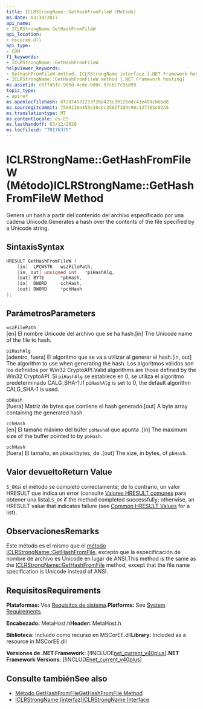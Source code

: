 ```yaml
---
title: ICLRStrongName::GetHashFromFileW (Método)
ms.date: 03/30/2017
api_name:
- ICLRStrongName.GetHashFromFileW
api_location:
- mscoree.dll
api_type:
- COM
f1_keywords:
- ICLRStrongName::GetHashFromFileW
helpviewer_keywords:
- GetHashFromFileW method, ICLRStrongName interface [.NET Framework hosting]
- ICLRStrongName::GetHashFromFileW method [.NET Framework hosting]
ms.assetid: c6ff45fc-905d-4c6e-b00c-97c6c7c55d99
topic_type:
- apiref
ms.openlocfilehash: 8f2d74531233f2ba423c39126ddc43e499cbb5d8
ms.sourcegitcommit: 7588136e355e10cbc2582f389c90c127363c02a5
ms.translationtype: MT
ms.contentlocale: es-ES
ms.lasthandoff: 03/12/2020
ms.locfileid: "79176375"
---
```

# <a name="iclrstrongnamegethashfromfilew-method"></a><span data-ttu-id="a5b39-102">ICLRStrongName::GetHashFromFileW (Método)</span><span class="sxs-lookup"><span data-stu-id="a5b39-102">ICLRStrongName::GetHashFromFileW Method</span></span>
<span data-ttu-id="a5b39-103">Genera un hash a partir del contenido del archivo especificado por una cadena Unicode.</span><span class="sxs-lookup"><span data-stu-id="a5b39-103">Generates a hash over the contents of the file specified by a Unicode string.</span></span>  
  
## <a name="syntax"></a><span data-ttu-id="a5b39-104">Sintaxis</span><span class="sxs-lookup"><span data-stu-id="a5b39-104">Syntax</span></span>  
  
```cpp  
HRESULT GetHashFromFileW (
    [in]  LPCWSTR   wszFilePath,  
    [in, out] unsigned int   *piHashAlg,  
    [out] BYTE      *pbHash,  
    [in]  DWORD     cchHash,  
    [out] DWORD     *pchHash  
);
```  
  
## <a name="parameters"></a><span data-ttu-id="a5b39-105">Parámetros</span><span class="sxs-lookup"><span data-stu-id="a5b39-105">Parameters</span></span>  
 `wszFilePath`  
 <span data-ttu-id="a5b39-106">[en] El nombre Unicode del archivo que se ha hash.</span><span class="sxs-lookup"><span data-stu-id="a5b39-106">[in] The Unicode name of the file to hash.</span></span>  
  
 `piHashAlg`  
 <span data-ttu-id="a5b39-107">[adentro, fuera] El algoritmo que se va a utilizar al generar el hash.</span><span class="sxs-lookup"><span data-stu-id="a5b39-107">[in, out] The algorithm to use when generating the hash.</span></span> <span data-ttu-id="a5b39-108">Los algoritmos válidos son los definidos por Win32 CryptoAPI.</span><span class="sxs-lookup"><span data-stu-id="a5b39-108">Valid algorithms are those defined by the Win32 CryptoAPI.</span></span> <span data-ttu-id="a5b39-109">Si `piHashAlg` se establece en 0, se utiliza el algoritmo predeterminado CALG_SHA-1.</span><span class="sxs-lookup"><span data-stu-id="a5b39-109">If `piHashAlg` is set to 0, the default algorithm CALG_SHA-1 is used.</span></span>  
  
 `pbHash`  
 <span data-ttu-id="a5b39-110">[fuera] Matriz de bytes que contiene el hash generado.</span><span class="sxs-lookup"><span data-stu-id="a5b39-110">[out] A byte array containing the generated hash.</span></span>  
  
 `cchHash`  
 <span data-ttu-id="a5b39-111">[en] El tamaño máximo del búfer `pbHash`al que apunta .</span><span class="sxs-lookup"><span data-stu-id="a5b39-111">[in] The maximum size of the buffer pointed to by `pbHash`.</span></span>  
  
 `pchHash`  
 <span data-ttu-id="a5b39-112">[fuera] El tamaño, en `pbHash`bytes, de .</span><span class="sxs-lookup"><span data-stu-id="a5b39-112">[out] The size, in bytes, of `pbHash`.</span></span>  
  
## <a name="return-value"></a><span data-ttu-id="a5b39-113">Valor devuelto</span><span class="sxs-lookup"><span data-stu-id="a5b39-113">Return Value</span></span>  
 <span data-ttu-id="a5b39-114">`S_OK`si el método se completó correctamente; de lo contrario, un valor HRESULT que indica un error (consulte [Valores HRESULT comunes](/windows/win32/seccrypto/common-hresult-values) para obtener una lista).</span><span class="sxs-lookup"><span data-stu-id="a5b39-114">`S_OK` if the method completed successfully; otherwise, an HRESULT value that indicates failure (see [Common HRESULT Values](/windows/win32/seccrypto/common-hresult-values) for a list).</span></span>  
  
## <a name="remarks"></a><span data-ttu-id="a5b39-115">Observaciones</span><span class="sxs-lookup"><span data-stu-id="a5b39-115">Remarks</span></span>  
 <span data-ttu-id="a5b39-116">Este método es el mismo que el [método ICLRStrongName::GetHashFromFile,](../../../../docs/framework/unmanaged-api/hosting/iclrstrongname-gethashfromfile-method.md) excepto que la especificación de nombre de archivo es Unicode en lugar de ANSI.</span><span class="sxs-lookup"><span data-stu-id="a5b39-116">This method is the same as the [ICLRStrongName::GetHashFromFile](../../../../docs/framework/unmanaged-api/hosting/iclrstrongname-gethashfromfile-method.md) method, except that the file name specification is Unicode instead of ANSI.</span></span>  
  
## <a name="requirements"></a><span data-ttu-id="a5b39-117">Requisitos</span><span class="sxs-lookup"><span data-stu-id="a5b39-117">Requirements</span></span>  
 <span data-ttu-id="a5b39-118">**Plataformas:** Vea [Requisitos de sistema](../../../../docs/framework/get-started/system-requirements.md).</span><span class="sxs-lookup"><span data-stu-id="a5b39-118">**Platforms:** See [System Requirements](../../../../docs/framework/get-started/system-requirements.md).</span></span>  
  
 <span data-ttu-id="a5b39-119">**Encabezado:** MetaHost.h</span><span class="sxs-lookup"><span data-stu-id="a5b39-119">**Header:** MetaHost.h</span></span>  
  
 <span data-ttu-id="a5b39-120">**Biblioteca:** Incluido como recurso en MSCorEE.dll</span><span class="sxs-lookup"><span data-stu-id="a5b39-120">**Library:** Included as a resource in MSCorEE.dll</span></span>  
  
 <span data-ttu-id="a5b39-121">**Versiones de .NET Framework:** [!INCLUDE[net_current_v40plus](../../../../includes/net-current-v40plus-md.md)]</span><span class="sxs-lookup"><span data-stu-id="a5b39-121">**.NET Framework Versions:** [!INCLUDE[net_current_v40plus](../../../../includes/net-current-v40plus-md.md)]</span></span>  
  
## <a name="see-also"></a><span data-ttu-id="a5b39-122">Consulte también</span><span class="sxs-lookup"><span data-stu-id="a5b39-122">See also</span></span>

- [<span data-ttu-id="a5b39-123">Método GetHashFromFile</span><span class="sxs-lookup"><span data-stu-id="a5b39-123">GetHashFromFile Method</span></span>](../../../../docs/framework/unmanaged-api/hosting/iclrstrongname-gethashfromfile-method.md)
- [<span data-ttu-id="a5b39-124">ICLRStrongName (interfaz)</span><span class="sxs-lookup"><span data-stu-id="a5b39-124">ICLRStrongName Interface</span></span>](../../../../docs/framework/unmanaged-api/hosting/iclrstrongname-interface.md)
